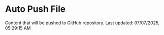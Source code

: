 # Auto Push File

Content that will be pushed to GitHub repository.
Last updated: 07/07/2025, 05:29:15 AM